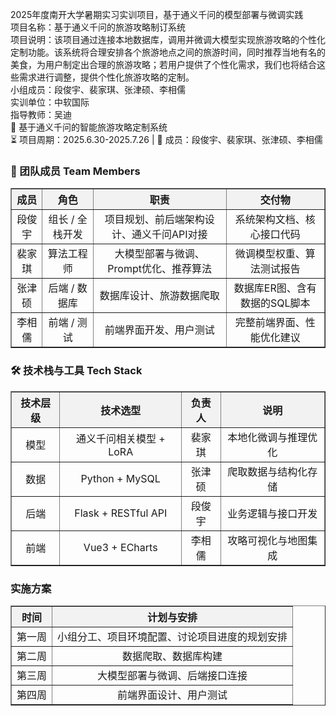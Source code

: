 2025年度南开大学暑期实习实训项目，基于通义千问的模型部署与微调实践<br>
项目名称：基于通义千问的旅游攻略制订系统<br>
项目说明：该项目通过连接本地数据库，调用并微调大模型实现旅游攻略的个性化定制功能。该系统将合理安排各个旅游地点之间的旅游时间，同时推荐当地有名的美食，为用户制定出合理的旅游攻略；若用户提供了个性化需求，我们也将结合这些需求进行调整，提供个性化旅游攻略的定制。<br>
小组成员：段俊宇、裴家琪、张津硕、李相儒<br>
实训单位：中软国际<br>
指导教师：吴迪<br>
🌟 基于通义千问的智能旅游攻略定制系统<br>
⏳ 项目周期：2025.6.30-2025.7.26 | 👥 成员：段俊宇、裴家琪、张津硕、李相儒<br>

<h3>📌 团队成员 Team Members</h3>
<table border="1" cellspacing="0" cellpadding="8" style="border-collapse:collapse; text-align:center; width:100%;">
  <thead style="background-color:#f2f2f2;">
    <tr>
      <th><b>成员</b></th>
      <th><b>角色</b></th>
      <th><b>职责</b></th>
      <th><b>交付物</b></th>
    </tr>
  </thead>
  <tbody>
    <tr>
      <td>段俊宇</td>
      <td>组长 / 全栈开发</td>
      <td>项目规划、前后端架构设计、通义千问API对接</td>
      <td>系统架构文档、核心接口代码</td>
    </tr>
    <tr>
      <td>裴家琪</td>
      <td>算法工程师</td>
      <td>大模型部署与微调、Prompt优化、推荐算法</td>
      <td>微调模型权重、算法测试报告</td>
    </tr>
    <tr>
      <td>张津硕</td>
      <td>后端 / 数据库</td>
      <td>数据库设计、旅游数据爬取</td>
      <td>数据库ER图、含有数据的SQL脚本</td>
    </tr>
    <tr>
      <td>李相儒</td>
      <td>前端 / 测试</td>
      <td>前端界面开发、用户测试</td>
      <td>完整前端界面、性能优化建议</td>
    </tr>
  </tbody>
</table>

<h3>🛠️ 技术栈与工具 Tech Stack</h3>
<table border="1" cellspacing="0" cellpadding="8" style="border-collapse:collapse; text-align:center; width:100%;">
  <thead style="background-color:#f2f2f2;">
    <tr>
      <th><b>技术层级</b></th>
      <th><b>技术选型</b></th>
      <th><b>负责人</b></th>
      <th><b>说明</b></th>
    </tr>
  </thead>
  <tbody>
    <tr>
      <td>模型</td>
      <td>通义千问相关模型 + LoRA</td>
      <td>裴家琪</td>
      <td>本地化微调与推理优化</td>
    </tr>
    <tr>
      <td>数据</td>
      <td>Python + MySQL</td>
      <td>张津硕</td>
      <td>爬取数据与结构化存储</td>
    </tr>
    <tr>
      <td>后端</td>
      <td>Flask + RESTful API</td>
      <td>段俊宇</td>
      <td>业务逻辑与接口开发</td>
    </tr>
    <tr>
      <td>前端</td>
      <td>Vue3 + ECharts</td>
      <td>李相儒</td>
      <td>攻略可视化与地图集成</td>
    </tr>
  </tbody>
</table>

<h3>实施方案</h3>
<table border="1" cellspacing="0" cellpadding="8" style="border-collapse:collapse; text-align:center; width:100%;">
  <thead style="background-color:#f2f2f2;">
     <tr>
      <th><b>时间</b></th>
      <th><b>计划与安排</b></th>
    </tr>
  </thead>
  <tbody>
    <tr>
      <td>第一周</td>
      <td>小组分工、项目环境配置、讨论项目进度的规划安排</td>
    </tr>
    <tr>
      <td>第二周</td>
      <td>数据爬取、数据库构建</td>
    </tr>
    <tr>
      <td>第三周</td>
      <td>大模型部署与微调、后端接口连接</td>
    </tr>
    <tr>
      <td>第四周</td>
      <td>前端界面设计、用户测试</td>
    </tr>
</table>




